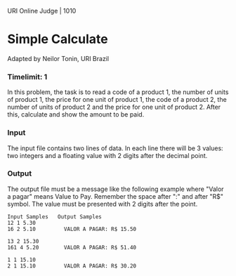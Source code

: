 URI Online Judge | 1010
# Simple Calculate
Adapted by Neilor Tonin, URI  Brazil
### Timelimit: 1
In this problem, the task is to read a code of a product 1, the number of units of product 1, the price for one unit of product 1, the code of a product 2, the number of units of product 2 and the price for one unit of product 2. After this, calculate and show the amount to be paid.

### Input
The input file contains two lines of data. In each line there will be 3 values: two integers and a floating value with 2 digits after the decimal point.

### Output
The output file must be a message like the following example where "Valor a pagar" means Value to Pay. Remember the space after ":" and after "R$" symbol. The value must be presented with 2 digits after the point.
```
Input Samples	Output Samples
12 1 5.30
16 2 5.10         VALOR A PAGAR: R$ 15.50

13 2 15.30
161 4 5.20        VALOR A PAGAR: R$ 51.40

1 1 15.10
2 1 15.10         VALOR A PAGAR: R$ 30.20
```